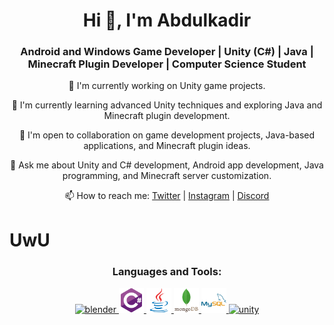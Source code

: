 <h1 align="center">Hi 👋, I'm Abdulkadir</h1>
<h3 align="center">Android and Windows Game Developer | Unity (C#) | Java | Minecraft Plugin Developer | Computer Science Student</h3>

<p align="center">🚀 I'm currently working on Unity game projects.</p>

<p align="center">🌱 I'm currently learning advanced Unity techniques and exploring Java and Minecraft plugin development.</p>

<p align="center">👯 I'm open to collaboration on game development projects, Java-based applications, and Minecraft plugin ideas.</p>

<p align="center">💬 Ask me about Unity and C# development, Android app development, Java programming, and Minecraft server customization.</p>

<p align="center">📫 How to reach me:
  <a href="https://twitter.com/AboudEy96" target="_blank">Twitter</a> |
  <a href="https://www.instagram.com/_ak.25/" target="_blank">Instagram</a> |
  <a href="https://discordapp.com/users/741179550506942526" target="_blank">Discord</a>
</p>

  #  UwU 


<h3 align="center">Languages and Tools:</h3>
<p align="center"> </a> <a href="https://www.blender.org/" target="_blank" rel="noreferrer"> <img src="https://download.blender.org/branding/community/blender_community_badge_white.svg" alt="blender" width="40" height="40"/> </a> <a href="https://www.w3schools.com/cs/" target="_blank" rel="noreferrer"> <img src="https://raw.githubusercontent.com/devicons/devicon/master/icons/csharp/csharp-original.svg" alt="csharp" width="40" height="40"/> </a> <a href="https://www.w3schools.com/css/" target="_blank" rel="noreferrer"> </a> <a href="https://www.java.com" target="_blank" rel="noreferrer"> <img src="https://raw.githubusercontent.com/devicons/devicon/master/icons/java/java-original.svg" alt="java" width="40" height="40"/> </a> <a href="https://www.mongodb.com/" target="_blank" rel="noreferrer"> <img src="https://raw.githubusercontent.com/devicons/devicon/master/icons/mongodb/mongodb-original-wordmark.svg" alt="mongodb" width="40" height="40"/> </a> <a href="https://www.mysql.com/" target="_blank" rel="noreferrer"> <img src="https://raw.githubusercontent.com/devicons/devicon/master/icons/mysql/mysql-original-wordmark.svg" alt="mysql" width="40" height="40"/> </a></a> <a href="https://redis.io" target="_blank" rel="noreferrer"> <a href="https://unity.com/" target="_blank" rel="noreferrer"> <img src="https://www.vectorlogo.zone/logos/unity3d/unity3d-icon.svg" alt="unity" width="40" height="40"/> </a> </p>

